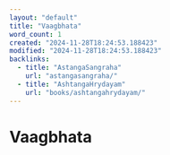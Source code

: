 ```yaml
---
layout: "default"
title: "Vaagbhata"
word_count: 1
created: "2024-11-28T18:24:53.188423"
modified: "2024-11-28T18:24:53.188423"
backlinks:
  - title: "AstangaSangraha"
    url: "astangasangraha/"
  - title: "AshtangaHrydayam"
    url: "books/ashtangahrydayam/"
---
```

# Vaagbhata

